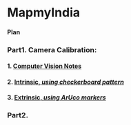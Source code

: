 # MapmyIndia
#### Plan



### Part1. Camera Calibration:

#### 1. [Computer Vision Notes](Calibration/Notes.md)
#### 2. [Intrinsic, *using checkerboard pattern*](https://github.com/GuptaAbhinavv/MapmyIndia/blob/master/Calibration/Intrinsic/README.md)
#### 3. [Extrinsic, *using ArUco markers*](https://github.com/GuptaAbhinavv/MapmyIndia/blob/master/Calibration/Extrinsic/README.md)

### Part2.
